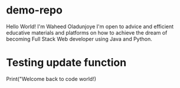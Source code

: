 # demo-repo
Hello World!
I'm Waheed Oladunjoye
I'm open to advice and efficient educative materials and platforms on how to achieve the dream of becoming Full Stack Web developer using Java and Python.
 
# Testing update function

Print("Welcome back to code world!)
